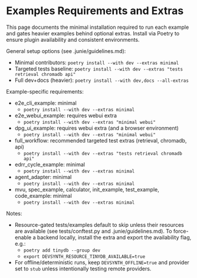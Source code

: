 # Examples Requirements and Extras

This page documents the minimal installation required to run each example and gates heavier examples behind optional extras. Install via Poetry to ensure plugin availability and consistent environments.

General setup options (see .junie/guidelines.md):
- Minimal contributors: `poetry install --with dev --extras minimal`
- Targeted tests baseline: `poetry install --with dev --extras "tests retrieval chromadb api"`
- Full dev+docs (heavier): `poetry install --with dev,docs --all-extras`

Example-specific requirements:
- e2e_cli_example: minimal
  - `poetry install --with dev --extras minimal`
- e2e_webui_example: requires webui extra
  - `poetry install --with dev --extras "minimal webui"`
- dpg_ui_example: requires webui extra (and a browser environment)
  - `poetry install --with dev --extras "minimal webui"`
- full_workflow: recommended targeted test extras (retrieval, chromadb, api)
  - `poetry install --with dev --extras "tests retrieval chromadb api"`
- edrr_cycle_example: minimal
  - `poetry install --with dev --extras minimal`
- agent_adapter: minimal
  - `poetry install --with dev --extras minimal`
- mvu, spec_example, calculator, init_example, test_example, code_example: minimal
  - `poetry install --with dev --extras minimal`

Notes:
- Resource-gated tests/examples default to skip unless their resources are available (see tests/conftest.py and .junie/guidelines.md). To force-enable a backend locally, install the extra and export the availability flag, e.g.:
  - `poetry add tinydb --group dev`
  - `export DEVSYNTH_RESOURCE_TINYDB_AVAILABLE=true`
- For offline/deterministic runs, keep `DEVSYNTH_OFFLINE=true` and provider set to `stub` unless intentionally testing remote providers.

